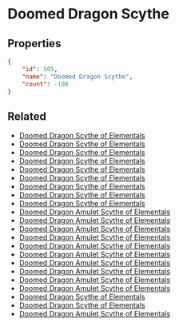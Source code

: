 # Doomed Dragon Scythe

<no description available>

## Properties

```json
{
    "id": 505,
    "name": "Doomed Dragon Scythe",
    "count": -100
}
```

## Related

- [Doomed Dragon Scythe of Elementals](../items/15934-doomed-dragon-scythe-of-elementals.md)
- [Doomed Dragon Scythe of Elementals](../items/15935-doomed-dragon-scythe-of-elementals.md)
- [Doomed Dragon Scythe of Elementals](../items/15936-doomed-dragon-scythe-of-elementals.md)
- [Doomed Dragon Scythe of Elementals](../items/15937-doomed-dragon-scythe-of-elementals.md)
- [Doomed Dragon Scythe of Elementals](../items/15938-doomed-dragon-scythe-of-elementals.md)
- [Doomed Dragon Scythe of Elementals](../items/15939-doomed-dragon-scythe-of-elementals.md)
- [Doomed Dragon Scythe of Elementals](../items/15940-doomed-dragon-scythe-of-elementals.md)
- [Doomed Dragon Scythe of Elementals](../items/15941-doomed-dragon-scythe-of-elementals.md)
- [Doomed Dragon Scythe of Elementals](../items/15942-doomed-dragon-scythe-of-elementals.md)
- [Doomed Dragon Amulet Scythe of Elementals](../items/15944-doomed-dragon-amulet-scythe-of-elementals.md)
- [Doomed Dragon Amulet Scythe of Elementals](../items/15945-doomed-dragon-amulet-scythe-of-elementals.md)
- [Doomed Dragon Amulet Scythe of Elementals](../items/15946-doomed-dragon-amulet-scythe-of-elementals.md)
- [Doomed Dragon Amulet Scythe of Elementals](../items/15947-doomed-dragon-amulet-scythe-of-elementals.md)
- [Doomed Dragon Amulet Scythe of Elementals](../items/15948-doomed-dragon-amulet-scythe-of-elementals.md)
- [Doomed Dragon Amulet Scythe of Elementals](../items/15949-doomed-dragon-amulet-scythe-of-elementals.md)
- [Doomed Dragon Amulet Scythe of Elementals](../items/15950-doomed-dragon-amulet-scythe-of-elementals.md)
- [Doomed Dragon Amulet Scythe of Elementals](../items/15951-doomed-dragon-amulet-scythe-of-elementals.md)
- [Doomed Dragon Amulet Scythe of Elementals](../items/15952-doomed-dragon-amulet-scythe-of-elementals.md)
- [Doomed Dragon Amulet Scythe of Elementals](../items/17303-doomed-dragon-amulet-scythe-of-elementals.md)
- [Doomed Dragon Scythe of Elementals](../items/17302-doomed-dragon-scythe-of-elementals.md)
- [Doomed Dragon Scythe of Elementals](../items/18163-doomed-dragon-scythe-of-elementals.md)
- [Doomed Dragon Amulet Scythe of Elementals](../items/18173-doomed-dragon-amulet-scythe-of-elementals.md)

